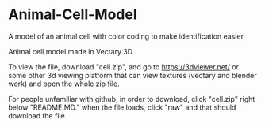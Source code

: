 # Animal-Cell-Model

A model of an animal cell with color coding to make identification easier

Animal cell model made in Vectary 3D

To view the file, download "cell.zip", and go to https://3dviewer.net/ or some other 3d viewing platform that can view textures (vectary and blender work) and open the whole zip file.

For people unfamiliar with github, in order to download, click "cell.zip" right below "README.MD." when the file loads, click "raw" and that should download the file.
